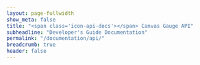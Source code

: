 ```yaml
---
layout: page-fullwidth
show_meta: false
title: "<span class='icon-api-docs'></span> Canvas Gauge API"
subheadline: "Developer's Guide Documentation"
permalink: "/documentation/api/"
breadcrumb: true
header: false
---
```


<script>
function fitme(frame) {
    var doc =  frame.contentDocument || frame.contentWindow.document;
    frame.style.height = doc.body.offsetHeight + 40 + 'px';
    frame.style.visibility = 'visible';
    var links = doc.getElementsByTagName('a');
    for (var i = 0, s = links.length; i < s; i++) {
       if (links[i].hostname !== document.location.hostname) {
           links[i].setAttribute('target', '_top');
       }
    }
}
if (!window.addEventListener && window.attachEvent) {
    window.addEventListener = function(event, handler) {
        window.attachEvent('on' + event, handler);
    }; 
}
window.addEventListener('resize', function() {
    var frame = document.getElementById('docs-window');
    fitme(frame);
    setTimeout(function() {
        fitme(frame);
    }, 200);
});
</script>
<iframe id="docs-window" style="visibility:hidden;width:100%;height:100%" src="{{site.url}}/docs/{{site.data.releases.latest.name}}/identifiers.html" frameborder="0" onload="fitme(this)"></iframe>
